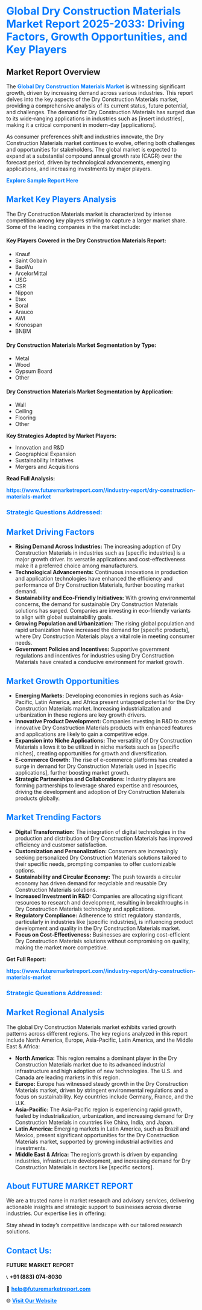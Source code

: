 <h1 style="color: #007BFF;">Global Dry Construction Materials Market Report 2025-2033: Driving Factors, Growth Opportunities, and Key Players</h1>

<section id="overview">
<h2>Market Report Overview</h2>
<p>The <a href="https://www.futuremarketreport.com//industry-report/dry-construction-materials-market" style="color: #007BFF; text-decoration: none;"><strong>Global Dry Construction Materials Market</strong></a> is witnessing significant growth, driven by increasing demand across various industries. This report delves into the key aspects of the Dry Construction Materials market, providing a comprehensive analysis of its current status, future potential, and challenges. The demand for Dry Construction Materials has surged due to its wide-ranging applications in industries such as [insert industries], making it a critical component in modern-day [applications].</p>
<p>As consumer preferences shift and industries innovate, the Dry Construction Materials market continues to evolve, offering both challenges and opportunities for stakeholders. The global market is expected to expand at a substantial compound annual growth rate (CAGR) over the forecast period, driven by technological advancements, emerging applications, and increasing investments by major players.</p>
</section>

<section id="overview">
<p><a href="https://www.futuremarketreport.com//request-sample/reportId=87377" style="color: #007BFF; text-decoration: none;"><strong>Explore Sample Report Here</strong></a></p>
</section>

<section id="key-players">
<h2 style="color: #007BFF;">Market Key Players Analysis</h2>
<p>The Dry Construction Materials market is characterized by intense competition among key players striving to capture a larger market share. Some of the leading companies in the market include:</p>
<h4>Key Players Covered in the Dry Construction Materials Report:</h4>
<ul><li>Knauf</li><li>Saint Gobain</li><li>BaoWu</li><li>ArcelorMittal</li><li>USG</li><li>CSR</li><li>Nippon</li><li>Etex</li><li>Boral</li><li>Arauco</li><li>AWI</li><li>Kronospan</li><li>BNBM</li></ul>
<h4>Dry Construction Materials Market Segmentation by Type:</h4>
<ul><li>Metal</li><li>Wood</li><li>Gypsum Board</li><li>Other</li></ul>

<h4>Dry Construction Materials Market Segmentation by Application:</h4>
<ul><li>Wall</li><li>Ceiling</li><li>Flooring</li><li>Other</li></ul>
<p><strong>Key Strategies Adopted by Market Players:</strong></p>
<ul>
<li>Innovation and R&D</li>
<li>Geographical Expansion</li>
<li>Sustainability Initiatives</li>
<li>Mergers and Acquisitions</li>
</ul>
</section>

<section>
<p><strong>Read Full Analysis: </strong></p><a href="https://www.futuremarketreport.com//industry-report/dry-construction-materials-market" style="color: #007BFF; text-decoration: none;"><strong>https://www.futuremarketreport.com//industry-report/dry-construction-materials-market</strong></a>
<h3 style="color: #007BFF;">Strategic Questions Addressed:</h3>
</section>

<section id="driving-factors">
<h2 style="color: #007BFF;">Market Driving Factors</h2>
<ul>
<li><strong>Rising Demand Across Industries:</strong> The increasing adoption of Dry Construction Materials in industries such as [specific industries] is a major growth driver. Its versatile applications and cost-effectiveness make it a preferred choice among manufacturers.</li>
<li><strong>Technological Advancements:</strong> Continuous innovations in production and application technologies have enhanced the efficiency and performance of Dry Construction Materials, further boosting market demand.</li>
<li><strong>Sustainability and Eco-Friendly Initiatives:</strong> With growing environmental concerns, the demand for sustainable Dry Construction Materials solutions has surged. Companies are investing in eco-friendly variants to align with global sustainability goals.</li>
<li><strong>Growing Population and Urbanization:</strong> The rising global population and rapid urbanization have increased the demand for [specific products], where Dry Construction Materials plays a vital role in meeting consumer needs.</li>
<li><strong>Government Policies and Incentives:</strong> Supportive government regulations and incentives for industries using Dry Construction Materials have created a conducive environment for market growth.</li>
</ul>
</section>

<section id="growth-opportunities">
<h2 style="color: #007BFF;">Market Growth Opportunities</h2>
<ul>
<li><strong>Emerging Markets:</strong> Developing economies in regions such as Asia-Pacific, Latin America, and Africa present untapped potential for the Dry Construction Materials market. Increasing industrialization and urbanization in these regions are key growth drivers.</li>
<li><strong>Innovative Product Development:</strong> Companies investing in R&D to create innovative Dry Construction Materials products with enhanced features and applications are likely to gain a competitive edge.</li>
<li><strong>Expansion into Niche Applications:</strong> The versatility of Dry Construction Materials allows it to be utilized in niche markets such as [specific niches], creating opportunities for growth and diversification.</li>
<li><strong>E-commerce Growth:</strong> The rise of e-commerce platforms has created a surge in demand for Dry Construction Materials used in [specific applications], further boosting market growth.</li>
<li><strong>Strategic Partnerships and Collaborations:</strong> Industry players are forming partnerships to leverage shared expertise and resources, driving the development and adoption of Dry Construction Materials products globally.</li>
</ul>
</section>

<section id="trending-factors">
<h2 style="color: #007BFF;">Market Trending Factors</h2>
<ul>
<li><strong>Digital Transformation:</strong> The integration of digital technologies in the production and distribution of Dry Construction Materials has improved efficiency and customer satisfaction.</li>
<li><strong>Customization and Personalization:</strong> Consumers are increasingly seeking personalized Dry Construction Materials solutions tailored to their specific needs, prompting companies to offer customizable options.</li>
<li><strong>Sustainability and Circular Economy:</strong> The push towards a circular economy has driven demand for recyclable and reusable Dry Construction Materials solutions.</li>
<li><strong>Increased Investment in R&D:</strong> Companies are allocating significant resources to research and development, resulting in breakthroughs in Dry Construction Materials technology and applications.</li>
<li><strong>Regulatory Compliance:</strong> Adherence to strict regulatory standards, particularly in industries like [specific industries], is influencing product development and quality in the Dry Construction Materials market.</li>
<li><strong>Focus on Cost-Effectiveness:</strong> Businesses are exploring cost-efficient Dry Construction Materials solutions without compromising on quality, making the market more competitive.</li>
</ul>
</section>

<section>
<p><strong>Get Full Report: </strong></p><a href="https://www.futuremarketreport.com//industry-report/dry-construction-materials-market" style="color: #007BFF; text-decoration: none;"><strong>https://www.futuremarketreport.com//industry-report/dry-construction-materials-market</strong></a>
<h3 style="color: #007BFF;">Strategic Questions Addressed:</h3>
</section>


<section id="regional-analysis">
<h2 style="color: #007BFF;">Market Regional Analysis</h2>
<p>The global Dry Construction Materials market exhibits varied growth patterns across different regions. The key regions analyzed in this report include North America, Europe, Asia-Pacific, Latin America, and the Middle East & Africa:</p>
<ul>
<li><strong>North America:</strong> This region remains a dominant player in the Dry Construction Materials market due to its advanced industrial infrastructure and high adoption of new technologies. The U.S. and Canada are leading markets in this region.</li>
<li><strong>Europe:</strong> Europe has witnessed steady growth in the Dry Construction Materials market, driven by stringent environmental regulations and a focus on sustainability. Key countries include Germany, France, and the U.K.</li>
<li><strong>Asia-Pacific:</strong> The Asia-Pacific region is experiencing rapid growth, fueled by industrialization, urbanization, and increasing demand for Dry Construction Materials in countries like China, India, and Japan.</li>
<li><strong>Latin America:</strong> Emerging markets in Latin America, such as Brazil and Mexico, present significant opportunities for the Dry Construction Materials market, supported by growing industrial activities and investments.</li>
<li><strong>Middle East & Africa:</strong> The region’s growth is driven by expanding industries, infrastructure development, and increasing demand for Dry Construction Materials in sectors like [specific sectors].</li>
</ul>
</section>

<footer>
<h2 style="color: #007BFF;">About FUTURE MARKET REPORT</h2>
<p>We are a trusted name in market research and advisory services, delivering actionable insights and strategic support to businesses across diverse industries. Our expertise lies in offering:</p>

<p>Stay ahead in today’s competitive landscape with our tailored research solutions.</p>

<h2 style="color: #007BFF;">Contact Us:</h2>
<p><strong>FUTURE MARKET REPORT</strong></p>
<p>📞 <strong>+91 (883) 074-8030</strong></p>
<p>📧 <strong><a href="mailto:help@futuremarketreport.com" style="color: #007BFF;">help@futuremarketreport.com</a></strong></p>
<p>🌐 <strong><a href="https://www.futuremarketreport.com/" style="color: #007BFF;">Visit Our Website</a></strong></p>
</footer>